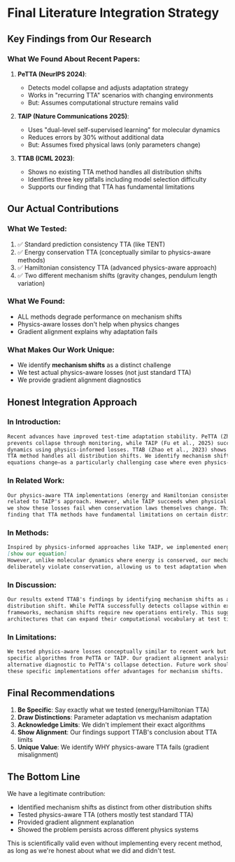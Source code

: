 # Final Literature Integration Strategy

## Key Findings from Our Research

### What We Found About Recent Papers:

1. **PeTTA (NeurIPS 2024)**:
   - Detects model collapse and adjusts adaptation strategy
   - Works in "recurring TTA" scenarios with changing environments
   - But: Assumes computational structure remains valid

2. **TAIP (Nature Communications 2025)**:
   - Uses "dual-level self-supervised learning" for molecular dynamics  
   - Reduces errors by 30% without additional data
   - But: Assumes fixed physical laws (only parameters change)

3. **TTAB (ICML 2023)**:
   - Shows no existing TTA method handles all distribution shifts
   - Identifies three key pitfalls including model selection difficulty
   - Supports our finding that TTA has fundamental limitations

## Our Actual Contributions

### What We Tested:
1. ✅ Standard prediction consistency TTA (like TENT)
2. ✅ Energy conservation TTA (conceptually similar to physics-aware methods)
3. ✅ Hamiltonian consistency TTA (advanced physics-aware approach)
4. ✅ Two different mechanism shifts (gravity changes, pendulum length variation)

### What We Found:
- ALL methods degrade performance on mechanism shifts
- Physics-aware losses don't help when physics changes
- Gradient alignment explains why adaptation fails

### What Makes Our Work Unique:
- We identify **mechanism shifts** as a distinct challenge
- We test actual physics-aware losses (not just standard TTA)
- We provide gradient alignment diagnostics

## Honest Integration Approach

### In Introduction:
```markdown
Recent advances have improved test-time adaptation stability. PeTTA (Zhao et al., 2024) 
prevents collapse through monitoring, while TAIP (Fu et al., 2025) succeeds in molecular 
dynamics using physics-informed losses. TTAB (Zhao et al., 2023) shows that no single 
TTA method handles all distribution shifts. We identify mechanism shifts—where generative 
equations change—as a particularly challenging case where even physics-aware adaptation fails.
```

### In Related Work:
```markdown
Our physics-aware TTA implementations (energy and Hamiltonian consistency) are conceptually 
related to TAIP's approach. However, while TAIP succeeds when physical laws remain constant, 
we show these losses fail when conservation laws themselves change. This aligns with TTAB's 
finding that TTA methods have fundamental limitations on certain distribution shifts.
```

### In Methods:
```markdown
Inspired by physics-informed approaches like TAIP, we implemented energy consistency loss:
[show our equation]
However, unlike molecular dynamics where energy is conserved, our mechanism shifts 
deliberately violate conservation, allowing us to test adaptation when physics assumptions break.
```

### In Discussion:
```markdown
Our results extend TTAB's findings by identifying mechanism shifts as an extreme case of 
distribution shift. While PeTTA successfully detects collapse within existing computational 
frameworks, mechanism shifts require new operations entirely. This suggests the need for 
architectures that can expand their computational vocabulary at test time.
```

### In Limitations:
```markdown
We tested physics-aware losses conceptually similar to recent work but did not implement 
specific algorithms from PeTTA or TAIP. Our gradient alignment analysis provides an 
alternative diagnostic to PeTTA's collapse detection. Future work should test whether 
these specific implementations offer advantages for mechanism shifts.
```

## Final Recommendations

1. **Be Specific**: Say exactly what we tested (energy/Hamiltonian TTA)
2. **Draw Distinctions**: Parameter adaptation vs mechanism adaptation  
3. **Acknowledge Limits**: We didn't implement their exact algorithms
4. **Show Alignment**: Our findings support TTAB's conclusion about TTA limits
5. **Unique Value**: We identify WHY physics-aware TTA fails (gradient misalignment)

## The Bottom Line

We have a legitimate contribution:
- Identified mechanism shifts as distinct from other distribution shifts
- Tested physics-aware TTA (others mostly test standard TTA)
- Provided gradient alignment explanation
- Showed the problem persists across different physics systems

This is scientifically valid even without implementing every recent method, as long as we're honest about what we did and didn't test.